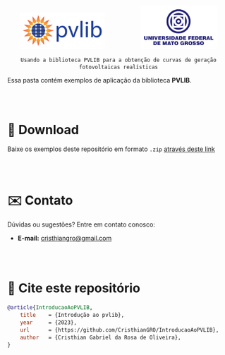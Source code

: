 <div align="center">
    <img src=".github/Imagens/pvlib_logo.png" style="width: 20vw; margin-right: 8vw">
    <img src=".github/Imagens/ufmt.png" style="width: 18vw">

    Usando a biblioteca PVLIB para a obtenção de curvas de geração fotovoltaicas realísticas
</div>

Essa pasta contém exemplos de aplicação da biblioteca **PVLIB**.

<br><br>

# 💾 Download
Baixe os exemplos deste repositório em formato `.zip` [através deste link](https://github.com/CristhianGRO/IntroducaoAoPVLIB/archive/refs/heads/main.zip)

<br><br>

# ✉️ Contato

Dúvidas ou sugestões? Entre em contato conosco: 

- **E-mail:** cristhiangro@gmail.com

<br><br>

# 💬 Cite este repositório

```bibtex
@article{IntroducaoAoPVLIB,
    title    = {Introdução ao pvlib},
    year     = {2023},
    url      = {https://github.com/CristhianGRO/IntroducaoAoPVLIB},
    author   = {Cristhian Gabriel da Rosa de Oliveira},
}
```
